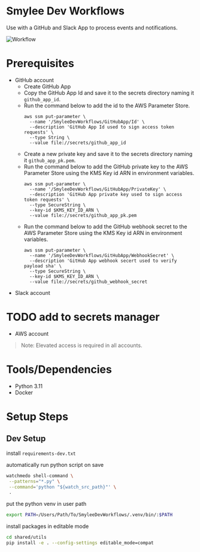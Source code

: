 Smylee Dev Workflows
====================

Use with a GitHub and Slack App to process events and notifications.

![Workflow](images/Main.png)

Prerequisites
=============

- GitHub account
    - Create GitHub App
    - Copy the GitHub App Id and save it to the secrets directory naming it `github_app_id`.
    - Run the command below to add the id to the AWS Parameter Store.
      ```
      aws ssm put-parameter \
        --name '/SmyleeDevWorkflows/GitHubApp/Id' \
        --description 'GitHub App Id used to sign access token requests' \
        --type String \
        --value file://secrets/github_app_id
      ```
    - Create a new private key and save it to the secrets directory naming it `github_app_pk.pem`.
    - Run the command below to add the GitHub private key to the AWS Parameter Store using the KMS Key id ARN in environment variables.
      ```
      aws ssm put-parameter \
        --name '/SmyleeDevWorkflows/GitHubApp/PrivateKey' \
        --description 'GitHub App private key used to sign access token requests' \
        --type SecureString \
        --key-id $KMS_KEY_ID_ARN \
        --value file://secrets/github_app_pk.pem
      ```
    - Run the command below to add the GitHub webhook secret to the AWS Parameter Store using the KMS Key id ARN in environment variables.
      ```
      aws ssm put-parameter \
        --name '/SmyleeDevWorkflows/GitHubApp/WebhookSecret' \
        --description 'GitHub App webhook secert used to verify payload sha' \
        --type SecureString \
        --key-id $KMS_KEY_ID_ARN \
        --value file://secrets/github_webhook_secret
      ```
- Slack account
# TODO add to secrets manager
- AWS account

> Note: Elevated access is required in all accounts.

Tools/Dependencies
==================

- Python 3.11
- Docker

Setup Steps
===========

## Dev Setup

install `requirements-dev.txt`

automatically run python script on save
```bash
watchmedo shell-command \
 --patterns="*.py" \
 --command='python "${watch_src_path}"' \
 .
```

put the python venv in user path
```bash
export PATH=/Users/Path/To/SmyleeDevWorkflows/.venv/bin/:$PATH
```

install packages in editable mode
```bash
cd shared/utils
pip install -e . --config-settings editable_mode=compat
```
